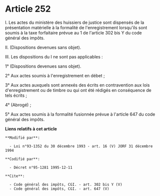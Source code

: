 # Article 252

I. Les actes du ministère des huissiers de justice sont dispensés de la présentation matérielle à la formalité de
l'enregistrement lorsqu'ils sont soumis à la taxe forfaitaire prévue au 1 de l'article 302 bis Y du code général des impôts. 

II. (Dispositions devenues sans objet). 

III. Les dispositions du I ne sont pas applicables : 

1° (Dispositions devenues sans objet). 

2° Aux actes soumis à l'enregistrement en débet ; 

3° Aux actes auxquels sont annexés des écrits en contravention aux lois d'enregistrement ou de timbre ou qui ont été rédigés
en conséquence de tels écrits ; 

4° (Abrogé) ; 

5° Aux actes soumis à la formalité fusionnée prévue à l'article 647 du code général des impôts.

**Liens relatifs à cet article**

	**Modifié par**:

	  - Loi n°93-1352 du 30 décembre 1993 - art. 16 (V) JORF 31 décembre 1994

	**Codifié par**:

	  - Décret n°95-1281 1995-12-11

	**Cite**:

	  - Code général des impôts, CGI. - art. 302 bis Y (V)
	  - Code général des impôts, CGI. - art. 647 (V)
